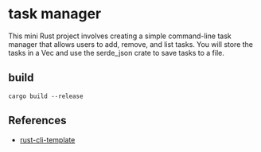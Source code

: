 # task manager
This mini Rust project involves creating a simple command-line task manager that allows users to add, remove, and list tasks. You will store the tasks in a Vec<Task> and use the serde_json crate to save tasks to a file.

## build

```
cargo build --release
```
## References

* [rust-cli-template](https://github.com/kbknapp/rust-cli-template)
